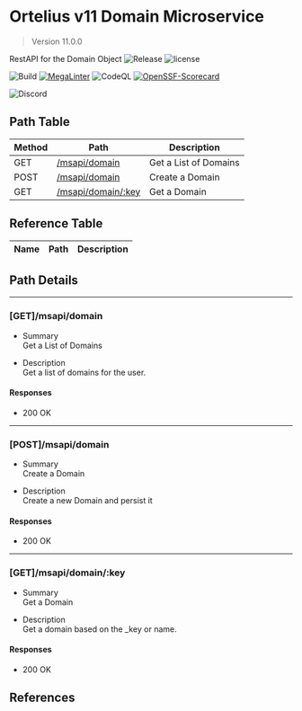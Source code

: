# Ortelius v11 Domain Microservice

> Version 11.0.0

RestAPI for the Domain Object
![Release](https://img.shields.io/github/v/release/ortelius/scec-domain?sort=semver)
![license](https://img.shields.io/github/license/ortelius/.github)

![Build](https://img.shields.io/github/actions/workflow/status/ortelius/scec-domain/build-push-chart.yml)
[![MegaLinter](https://github.com/ortelius/scec-domain/workflows/MegaLinter/badge.svg?branch=main)](https://github.com/ortelius/scec-domain/actions?query=workflow%3AMegaLinter+branch%3Amain)
![CodeQL](https://github.com/ortelius/scec-domain/workflows/CodeQL/badge.svg)
[![OpenSSF-Scorecard](https://api.securityscorecards.dev/projects/github.com/ortelius/scec-domain/badge)](https://api.securityscorecards.dev/projects/github.com/ortelius/scec-domain)

![Discord](https://img.shields.io/discord/722468819091849316)

## Path Table

| Method | Path | Description |
| --- | --- | --- |
| GET | [/msapi/domain](#getmsapidomain) | Get a List of Domains |
| POST | [/msapi/domain](#postmsapidomain) | Create a Domain |
| GET | [/msapi/domain/:key](#getmsapidomainkey) | Get a Domain |

## Reference Table

| Name | Path | Description |
| --- | --- | --- |

## Path Details

***

### [GET]/msapi/domain

- Summary  
Get a List of Domains

- Description  
Get a list of domains for the user.

#### Responses

- 200 OK

***

### [POST]/msapi/domain

- Summary  
Create a Domain

- Description  
Create a new Domain and persist it

#### Responses

- 200 OK

***

### [GET]/msapi/domain/:key

- Summary  
Get a Domain

- Description  
Get a domain based on the _key or name.

#### Responses

- 200 OK

## References
